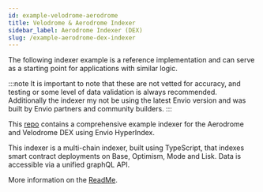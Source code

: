 ```yaml
---
id: example-velodrome-aerodrome
title: Velodrome & Aerodrome Indexer 
sidebar_label: Aerodrome Indexer (DEX)
slug: /example-aerodrome-dex-indexer
---
```


The following indexer example is a reference implementation and can serve as a starting point for applications with similar logic.

:::note
It is important to note that these are not vetted for accuracy, and testing or some level of data validation is always recommended. Additionally the indexer my not be using the latest Envio version and was built by Envio partners and community builders. 
::: 

This [repo](https://github.com/enviodev/velodrome-indexer) contains a comprehensive example indexer for the Aerodrome and Velodrome DEX using Envio HyperIndex.  

This indexer is a multi-chain indexer, built using TypeScript, that indexes smart contract deployments on Base, Optimism, Mode and Lisk. Data is accessible via a unified graphQL API.

More information on the [ReadMe](https://github.com/enviodev/velodrome-indexer/blob/main/README.md). 
